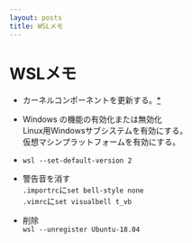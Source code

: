 ```yaml
---
layout: posts
title: WSLメモ
---
```


# WSLメモ

* カーネルコンポーネントを更新する。[\*](https://docs.microsoft.com/ja-jp/windows/wsl/install-manual#step-4---download-the-linux-kernel-update-package)

* Windows の機能の有効化または無効化  
Linux用Windowsサブシステムを有効にする。  
仮想マシンプラットフォームを有効にする。

* `wsl --set-default-version 2`

* 警告音を消す  
`.importrc`に`set bell-style none`  
`.vimrc`に`set visualbell t_vb`

* 削除  
`wsl --unregister Ubuntu-18.04`
